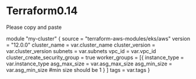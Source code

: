 # Terraform0.14

Please copy and paste

module "my-cluster" {
  source                        = "terraform-aws-modules/eks/aws"
  version                       = "12.0.0"
  cluster_name                  = var.cluster_name
  cluster_version               = var.cluster_version
  subnets                       = var.subnets
  vpc_id                        = var.vpc_id
  cluster_create_security_group = true
  worker_groups = [{
    instance_type = var.instance_type
    asg_max_size  = var.asg_max_size
    asg_min_size  = var.asg_min_size #min size should be 1
    }
  ]
  tags = var.tags
}

